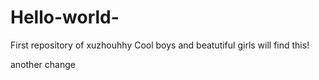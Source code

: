 # Hello-world-
First repository of xuzhouhhy
Cool boys and beatutiful girls will find this!

another change
